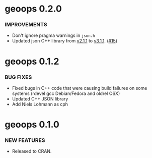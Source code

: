 geoops 0.2.0
============

### IMPROVEMENTS

* Don't ignore pragma warnings in `json.h`
* Updated json C++ library from [v2.1.1](https://github.com/nlohmann/json/releases/tag/v2.1.1) to [v3.1.1](https://github.com/nlohmann/json/releases/tag/v3.1.1). ([#15](https://github.com/ropenscilabs/geoops/issues/15))


geoops 0.1.2
============

### BUG FIXES

* Fixed bugs in C++ code that were causing build failures on some
systems (rdevel gcc Debian/Fedora and oldrel OSX)
* Updated C++ JSON library
* Add Niels Lohmann as cph


geoops 0.1.0
============

### NEW FEATURES

* Released to CRAN.
